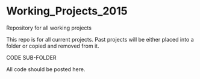 # Working_Projects_2015
Repository for all working projects

This repo is for all current projects. Past projects will be either placed into a folder or copied and removed from it.


CODE SUB-FOLDER

All code should be posted here.